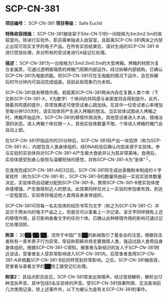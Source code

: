 # SCP-CN-381


**项目编号：** SCP-CN-381
**项目等级：** Safe Euclid

**特殊收容措施：** SCP-CN-381被收容于Site-CN-51的一间规格为3m*3m*2.5m的收容室内。除进行实验外，职员需单独进入收容室，且距离SCP-CN-381两米之内禁止出现可现实文字的电子产品。在所有实验结束后，请对生成的SCP-CN-381-B进行焚烧处理，并对所有的受试者进行A级记忆处理。

**描述：** SCP-CN-381为一台规格为1.5m*0.5m*0.5m的大型烤箱。烤箱的材质为复合金属质，可通过透明玻璃质的烤箱门观察内部运作。经过拆解内部结构，已确认SCP-CN-381为电能供能。但SCP-CN-381可在无电能的情况下运作，且在拆解后的15分钟内可自动完成组装。目前此些现象仍为未知。

SCP-CN-381具有移情作用。若距离SCP-CN-381两米内存在复数人类个体（下文称SCP-CN-381-X，X为数字）个体间的共鸣感与亲密度将会得到提升。此外，随着共鸣感的提升，异常效果还可使受试者心跳加快。在其中一位受试者心率增加至每分钟120次时，该实验体将产生进入烤箱的想法。当实验体试图进入烤箱之时，烤箱开始运作，SCP-CN-381的移情作用消失，其他受试者进入木讷，情绪淡漠的状态。进入烤箱个体仅限一人，其他实验体数量不限。个体进入烤箱时箱门会自动上锁。

在SCP-CN-381开始运作的20分钟后，SCP-CN-381将产出一块馅饼（称为SCP-CN-381-A），内部包含人类身体组织。经DNA检验后确认内馅来源于实验体。参与实验的实验体将对SCP-CN-381-A产生极大食欲并认为其非常美味。食用后，实验体感受到身心愉悦与温暖轻快的感觉，并称SCP-CN-381-A为“圣体”<sup class='footnoteref'>
 <a shape='rect' class='footnoteref' id='footnoteref-1' href='javascript:;' onclick='WIKIDOT.page.utils.scrollToReference(&apos;footnote-1&apos;)'>1</a>
</sup>。

在食用完成SCP-CN-381-A的3日后，SCP-CN-381将生成出骨骼粉末制成的十字架挂件（称为SCP-CN-381-B），SCP-CN-381-B的数量将由前一实验实验体数量决定。实验体将自动被分配到SCP-CN-381-B，携带SCP-CN-381-B使实验体使命感增强，产生救赎附近人的想法。此效果同样仅对上一实验的参加者有效。到达一定程度后，实验体将强迫他人食用自身身体组织。

SCP-CN-381可将每一名实验体的经历书写为文字（称之为SCP-CN-381-C）并显示于两米内的电子产品之上。但是仅可以查看上一次记录。该文字同样拥有上述的移情作用，且可影响查看文字的任何个体。已确认此种移情作用的影响可通过记忆处理消除。

**附录：** 20██/██/██，流传于中国广东██的新闻吸引了基金会的注意。根据目击者称有一青年男子行为异常，常自称耶稣并扬言要救赎人类，强迫过路人食用自身身体组织。根据SCP-CN-381-C得知，被害者与新结识的友人于SCP-CN-381附近谈话，受害者友人受异常影响进入SCP-CN-381内，后受害者食用SCP-CN-381-A并佩戴SCP-CN-381-B后同样受到异常影响。之后，SCP-CN-381被收容，受害者与查看文字的██特工接受记忆处理。





**附录2：** 具站点职员反应，SCP-CN-381常发出哭嚎声。经过音频解析，解析出12种混杂声音，其中包括5名实验体的声音。受SCP-CN-381效果所限，无法查询前几次使用记录。除上述事件外，以下为被认为是有关SCP-CN-381的事件。



